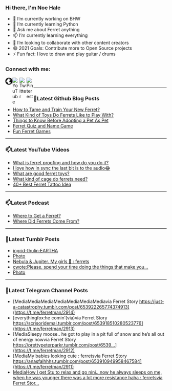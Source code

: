 ### Hi there, I'm Noe Hale

- 🔭 I’m currently working on BHW
- 🌱 I’m currently learning Python
- 💬 Ask me about Ferret anything
- 📫 I’m currently learning everything
- 🔭 I’m looking to collaborate with other content creators
- 😄 2021 Goals: Contribute more to Open Source projects
- ⚡ Fun fact: I love to draw and play guitar / drums

### Connect with me:

[<img align="left" alt="ferretvoice.com" width="22px" src="https://raw.githubusercontent.com/iconic/open-iconic/master/svg/globe.svg" />](https://ferretvoice.com)
[<img align="left" alt="YouTube" width="22px" src="https://cdn.jsdelivr.net/npm/simple-icons@v3/icons/youtube.svg" />](https://www.youtube.com/channel/UCk665XTfaMLVwFVWUmgnDiw)
[<img align="left" alt="Twitter" width="22px" src="https://cdn.jsdelivr.net/npm/simple-icons@v3/icons/twitter.svg" />](https://twitter.com/voiceferret)
[<img align="left" alt="Pinterest" width="22px" src="https://cdn.jsdelivr.net/npm/simple-icons@v3/icons/pinterest.svg" />](https://www.pinterest.com/voiceferret/)

<br />

---
### 🔭Latest Github Blog Posts
<!-- GITHUB:START -->
- [How to Tame and Train Your New Ferret?](http://noehale.github.io/how-to-tame-and-train-your-new-ferret/)
- [What Kind of Toys Do Ferrets Like to Play With?](http://noehale.github.io/what-kind-of-toys-do-ferrets-like-to-play-with/)
- [Things to Know Before Adopting a Pet As Pet](http://noehale.github.io/things-to-know-before-adopting-a-pet-as-pet/)
- [Ferret Quiz and Name Game](http://noehale.github.io/ferret-quiz/)
- [Fun Ferret Games](http://noehale.github.io/fun-ferret-games/)
<!-- GITHUB:END -->
---
### 📫Latest YouTube Videos

<!-- YOUTUBE:START -->
- [What is ferret proofing and how do you do it?](https://www.youtube.com/watch?v=81Syh_DJBQQ)
- [I love how in sync the last bit is to the audio😂](https://www.youtube.com/watch?v=WHBeGHwSlGY)
- [What are good ferret toys?](https://www.youtube.com/watch?v=tPxRilBzc0s)
- [What kind of cage do ferrets need?](https://www.youtube.com/watch?v=xzz6hC3sR5A)
- [40+ Best Ferret Tattoo Idea](https://www.youtube.com/watch?v=KIKqduR6Xcs)
<!-- YOUTUBE:END -->

---
### 📫Latest Podcast

<!-- PODCAST:START -->
- [Where to Get a Ferret?](https://anchor.fm/ferretvoice/episodes/Where-to-Get-a-Ferret-erurfu)
- [Where Did Ferrets Come From?](https://anchor.fm/ferretvoice/episodes/Where-Did-Ferrets-Come-From-eruq8g)
<!-- PODCAST:END -->
---
### 📝Latest Tumblr Posts

<!-- TUMBLR:START -->
- [ingrid-thulin:EARTHA](https://come-forth-into-the-light.tumblr.com/post/653914712451465216)
- [Photo](https://come-forth-into-the-light.tumblr.com/post/653892135573241856)
- [Nebula & Jupiter. My girls 💜 : ferrets](https://come-forth-into-the-light.tumblr.com/post/653869395159973888)
- [cwote:Please, spend your time doing the things that make you...](https://come-forth-into-the-light.tumblr.com/post/653824130314108928)
- [Photo](https://come-forth-into-the-light.tumblr.com/post/653801458902450176)
<!-- TUMBLR:END -->
---
### 📝Latest Telegram Channel Posts

<!-- TELEGRAM:START -->
- [MediaMediaMediaMediaMediaMediaMediavia Ferret Story https://just-a-catastrophy.tumblr.com/post/653922265774374913](https://t.me/ferretman/2914)
- [everythingfox:he comin’(via)via Ferret Story https://scrisoridemai.tumblr.com/post/653918510280523776](https://t.me/ferretman/2913)
- [MediaSleepy moose.. he got to play in a pit full of snow and he’s all out of energy nowvia Ferret Story https://prettypeterparkr.tumblr.com/post/6539...](https://t.me/ferretman/2912)
- [MediaMy babies looking cute : ferretsvia Ferret Story https://anasfalhhhs.tumblr.com/post/653910949958467584](https://t.me/ferretman/2911)
- [MediaHow I get Stu to relax and go nini…now he always sleeps on me, when he was younger there was a lot more resistance haha : ferretsvia Ferret Stor...](https://t.me/ferretman/2910)
<!-- TELEGRAM:END -->
